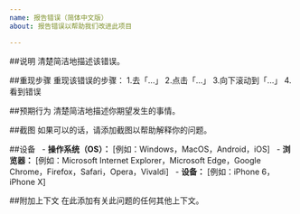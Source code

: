 ```yaml
---
name: 报告错误（简体中文版）
about: 报告错误以帮助我们改进此项目

---
```


##说明
清楚简洁地描述该错误。

##重现步骤
重现该错误的步骤：
1.去「...」
2.点击「...」
3.向下滚动到「...」
4.看到错误

##预期行为
清楚简洁地描述你期望发生的事情。

##截图
如果可以的话，请添加截图以帮助解释你的问题。

##设备
  - **操作系统（OS）：** [例如：Windows，MacOS，Android，iOS]
  - **浏览器：** [例如：Microsoft Internet Explorer，Microsoft Edge，Google Chrome，Firefox，Safari，Opera，Vivaldi]
  - **设备：** [例如：iPhone 6，iPhone X]

##附加上下文
在此添加有关此问题的任何其他上下文。
